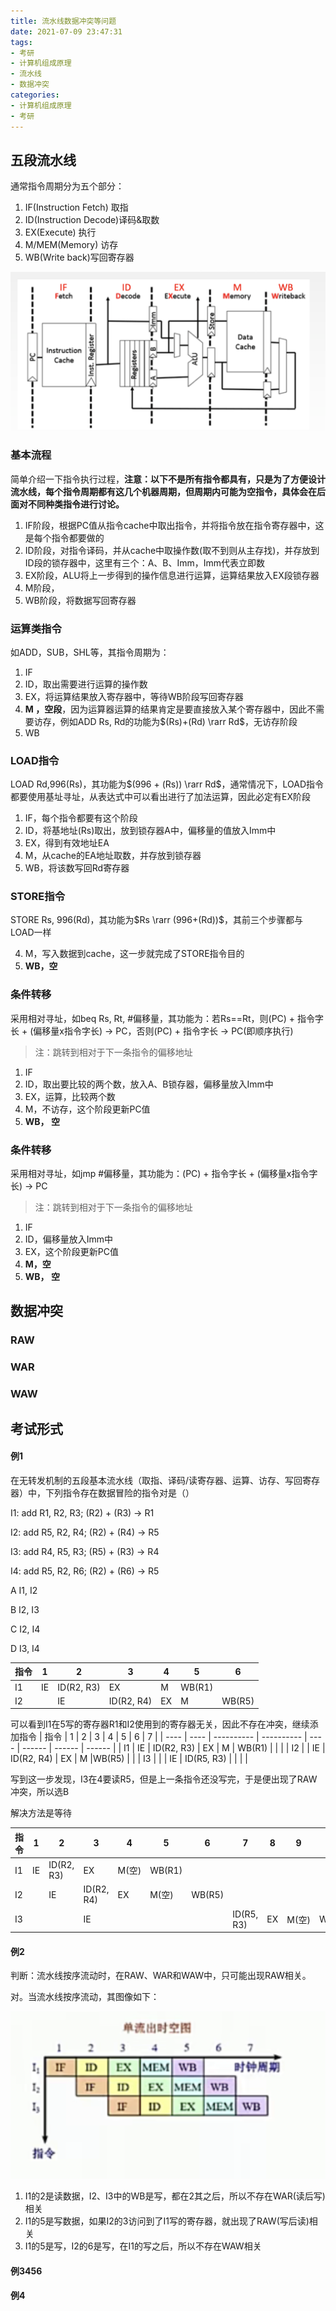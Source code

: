 ```yaml
---
title: 流水线数据冲突等问题
date: 2021-07-09 23:47:31
tags:
- 考研
- 计算机组成原理
- 流水线
- 数据冲突
categories:
- 计算机组成原理
- 考研
---
```


## 五段流水线

通常指令周期分为五个部分：

1. IF(Instruction Fetch) 取指
2. ID(Instruction Decode)译码&取数
3. EX(Execute) 执行
4. M/MEM(Memory) 访存
5. WB(Write back)写回寄存器

![](https://raw.githubusercontent.com/baichen99/pics/master/img/%E6%88%AA%E5%B1%8F2021-07-09%20%E4%B8%8B%E5%8D%8811.53.18.png)

### 基本流程

简单介绍一下指令执行过程，**注意：以下不是所有指令都具有，只是为了方便设计流水线，每个指令周期都有这几个机器周期，但周期内可能为空指令，具体会在后面对不同种类指令进行讨论。**

1. IF阶段，根据PC值从指令cache中取出指令，并将指令放在指令寄存器中，这是每个指令都要做的
2. ID阶段，对指令译码，并从cache中取操作数(取不到则从主存找)，并存放到ID段的锁存器中，这里有三个：A、B、Imm，Imm代表立即数
3. EX阶段，ALU将上一步得到的操作信息进行运算，运算结果放入EX段锁存器
4. M阶段，
5. WB阶段，将数据写回寄存器

### 运算类指令

如ADD，SUB，SHL等，其指令周期为：

1. IF
2. ID，取出需要进行运算的操作数
3. EX，将运算结果放入寄存器中，等待WB阶段写回寄存器
4. **M ，空段**，因为运算器运算的结果肯定是要直接放入某个寄存器中，因此不需要访存，例如ADD Rs, Rd的功能为$(Rs)+(Rd) \rarr Rd$，无访存阶段
5. WB

### LOAD指令

LOAD Rd,996(Rs)，其功能为$(996 + (Rs)) \rarr Rd$，通常情况下，LOAD指令都要使用基址寻址，从表达式中可以看出进行了加法运算，因此必定有EX阶段

1. IF，每个指令都要有这个阶段
2. ID，将基地址(Rs)取出，放到锁存器A中，偏移量的值放入Imm中
3. EX，得到有效地址EA
4. M，从cache的EA地址取数，并存放到锁存器
5. WB，将该数写回Rd寄存器

### STORE指令

STORE Rs, 996(Rd)，其功能为$Rs \rarr (996+(Rd))$，其前三个步骤都与LOAD一样

4. M，写入数据到cache，这一步就完成了STORE指令目的
5. **WB，空**

### 条件转移

采用相对寻址，如beq Rs, Rt, #偏移量，其功能为：若Rs==Rt，则(PC) + 指令字长 + (偏移量x指令字长) -> PC，否则(PC) + 指令字长 -> PC(即顺序执行)

> 注：跳转到相对于下一条指令的偏移地址

1. IF
2. ID，取出要比较的两个数，放入A、B锁存器，偏移量放入Imm中
3. EX，运算，比较两个数
4. M，不访存，这个阶段更新PC值
5. **WB， 空**

### 条件转移

采用相对寻址，如jmp #偏移量，其功能为：(PC) + 指令字长 + (偏移量x指令字长) -> PC

> 注：跳转到相对于下一条指令的偏移地址

1. IF
2. ID，偏移量放入Imm中
3. EX，这个阶段更新PC值
4. **M，空**
5. **WB， 空**

## 数据冲突

### RAW

### WAR

### WAW



## 考试形式

#### 例1

在无转发机制的五段基本流水线（取指、译码/读寄存器、运算、访存、写回寄存器）中，下列指令存在数据冒险的指令对是（）

I1: add R1, R2, R3; (R2) + (R3) -> R1

I2: add R5, R2, R4; (R2) + (R4) -> R5

I3: add R4, R5, R3; (R5) + (R3) -> R4

I4: add R5, R2, R6; (R2) + (R6) -> R5

A I1, I2

B I2, I3

C I2, I4

D I3, I4



| 指令 | 1 | 2 | 3 | 4 | 5 | 6 |
| ---- | ---- | ---------- | ---------- | ---- | ------ | ------ |
| I1 | IE   | ID(R2, R3) | EX         | M    | WB(R1) ||
| I2 |      | IE         | ID(R2, R4) | EX   | M      |WB(R5)|

可以看到I1在5写的寄存器R1和I2使用到的寄存器无关，因此不存在冲突，继续添加指令
| 指令 | 1 | 2 | 3 | 4 | 5 | 6 | 7 |
| ---- | ---- | ---------- | ---------- | ---- | ------ | ------ | ------ |
| I1 | IE   | ID(R2, R3) | EX         | M          | WB(R1) |       |  |
| I2 |      | IE         | ID(R2, R4) | EX         | M      |WB(R5) |  |
| I3 |      |            | IE         | ID(R5, R3) |        |       |  |

写到这一步发现，I3在4要读R5，但是上一条指令还没写完，于是便出现了RAW冲突，所以选B

解决方法是等待

| 指令 | 1    | 2          | 3          | 4     | 5      | 6      | 7          | 8    | 9     | 10     |
| ---- | ---- | ---------- | ---------- | ----- | ------ | ------ | ---------- | ---- | ----- | ------ |
| I1   | IE   | ID(R2, R3) | EX         | M(空) | WB(R1) |        |            |      |       |        |
| I2   |      | IE         | ID(R2, R4) | EX    | M(空)  | WB(R5) |            |      |       |        |
| I3   |      |            | IE         |       |        |        | ID(R5, R3) | EX   | M(空) | WB(R4) |



####  例2

判断：流水线按序流动时，在RAW、WAR和WAW中，只可能出现RAW相关。

对。当流水线按序流动，其图像如下：

![](https://raw.githubusercontent.com/baichen99/pics/master/img/%E6%88%AA%E5%B1%8F2021-07-10%20%E4%B8%8A%E5%8D%881.12.33.png)

1. I1的2是读数据，I2、I3中的WB是写，都在2其之后，所以不存在WAR(读后写)相关
2. I1的5是写数据，如果I2的3访问到了I1写的寄存器，就出现了RAW(写后读)相关
3. I1的5是写，I2的6是写，在I1的写之后，所以不存在WAW相关



#### 例3456

#### 例4

